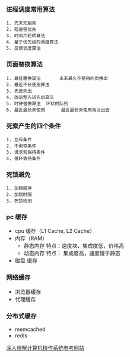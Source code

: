 ### 进程调度常用算法 ###
	1. 先来先服务
	2. 短进程优先
	3. 时间片轮转算法
	4. 基于优先级的调度算法
	5. 反馈调度算法
### 页面替换算法 ###
	1. 最佳置换算法	    未来最久不使用的页换出
	2. 最近不长使用算法
	3. 先进先出
	4. 改进型先进先出算法
	5. 时钟替换算法  环状的队列
	6. 最近最长未使用   	最近最长未使用淘汰出去

### 死索产生的四个条件 ###
	1. 互斥条件
	2. 不剥夺条件
	3. 请求和保持条件
	4. 循环等待条件
### 死锁避免 ###
	1. 加锁顺序
	2. 加锁时限
	3. 死锁检测

### pc 缓存
- cpu 缓存（L1 Cache, L2 Cache）
- 内存（RAM）
  - 静态内存  特点：速度块，集成度低，价格高
  - 动态内存  特点： 集成度高，速度慢于静态
- 磁盘 缓存

### 网络缓存
- 浏览器缓存
- 代理缓存

### 分布式缓存
- memcached
- redis

[深入理解计算机操作系统参考网站](http://csapp.cs.cmu.edu)
